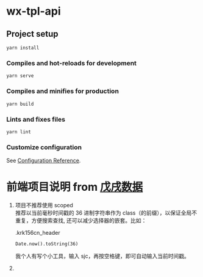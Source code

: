 # wx-tpl-api

## Project setup
```
yarn install
```

### Compiles and hot-reloads for development
```
yarn serve
```

### Compiles and minifies for production
```
yarn build
```

### Lints and fixes files
```
yarn lint
```

### Customize configuration
See [Configuration Reference](https://cli.vuejs.org/config/).

# 前端项目说明 from [戊戌数据](https://www.wuxuwang.com)
1. 项目不推荐使用 scoped   
   推荐以当前毫秒时间戳的 36 进制字符串作为 class（的前缀），以保证全局不重复，方便搜索查找, 还可以减少选择器的嵌套。比如：  

   .krk156cn_header
   ```
   Date.now().toString(36)
   ```
   我个人有写个小工具，输入 sjc，再按空格键，即可自动输入当前时间戳。
2. 
